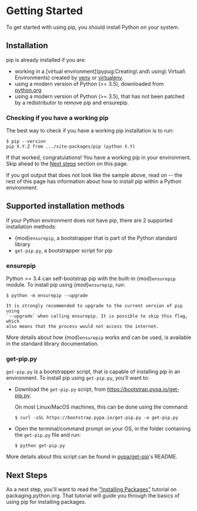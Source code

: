 # Getting Started

To get started with using pip, you should install Python on your system.

## Installation

pip is already installed if you are:

- working in a
  [virtual environment](pypug:Creating\ and\ using\ Virtual\ Environments)
  created by [venv](pypug:venv) or [virtualenv](pypug:virtualenv).
- using a modern version of Python (>= 3.5), downloaded from
  [python.org](https://www.python.org)
- using a modern version of Python (>= 3.5), that has not been patched by a
  redistributor to remove pip and ensurepip.

### Checking if you have a working pip

The best way to check if you have a working pip installation is to run:

```{pip-cli}
$ pip --version
pip X.Y.Z from .../site-packages/pip (python X.Y)
```

If that worked, congratulations! You have a working pip in your environment.
Skip ahead to the [Next steps](#next-steps) section on this page.

If you got output that does not look like the sample above, read on -- the rest
of this page has information about how to install pip within a Python
environment.

## Supported installation methods

If your Python environment does not have pip, there are 2 supported installation
methods:

- {mod}`ensurepip`, a bootstrapper that is part of the Python standard library
- `get-pip.py`, a bootstrapper script for pip

### ensurepip

Python >= 3.4 can self-bootstrap pip with the built-in {mod}`ensurepip` module.
To install pip using {mod}`ensurepip`, run:

```{pip-cli}
$ python -m ensurepip --upgrade
```

```{note}
It is strongly recommended to upgrade to the current version of pip using
`--upgrade` when calling ensurepip. It is possible to skip this flag, which
also means that the process would not access the internet.
```

More details about how {mod}`ensurepip` works and can be used, is available in
the standard library documentation.

### get-pip.py

`get-pip.py` is a bootstrapper script, that is capable of installing pip in an
environment. To install pip using `get-pip.py`, you'll want to:

- Download the `get-pip.py` script, from <https://bootstrap.pypa.io/get-pip.py>.

  On most Linux/MacOS machines, this can be done using the command:

  ```
  $ curl -sSL https://bootstrap.pypa.io/get-pip.py -o get-pip.py
  ```

- Open the terminal/command prompt on your OS, in the folder containing the
  `get-pip.py` file and run:

  ```{pip-cli}
  $ python get-pip.py
  ```

More details about this script can be found in [pypa/get-pip]'s README.

[pypa/get-pip]: https://github.com/pypa/get-pip

## Next Steps

As a next step, you'll want to read the
["Installing Packages"](pypug:tutorials/installing-packages) tutorial on
packaging.python.org. That tutorial will guide you through the basics of using
pip for installing packages.
